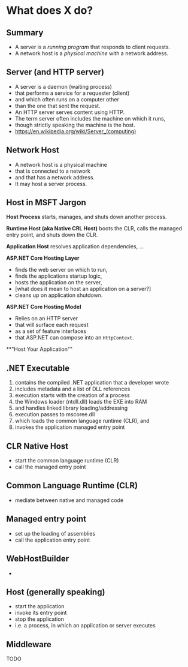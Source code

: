 
# What does X do?

## Summary

* A server is a *running program* that responds to client requests.
* A network host is a *physical machine* with a network address.

## Server (and HTTP server)

* A server is a daemon (waiting process)
* that performs a service for a requester (client)
* and which often runs on a computer other 
* than the one that sent the request.
* An HTTP server serves content using HTTP.
* The term server often includes the machine on which it runs, 
* though strictly speaking the machine is the host.
* https://en.wikipedia.org/wiki/Server_(computing)

## Network Host

* A network host is a physical machine
* that is connected to a network
* and that has a network address.
* It may host a server process.

## Host in MSFT Jargon

**Host Process** starts, manages, and shuts down another process.

**Runtime Host (aka Native CRL Host)** boots the CLR, calls the managed entry point, and shuts down the CLR. 

**Application Host** resolves application dependencies, ...

**ASP.NET Core Hosting Layer** 

* finds the web server on which to run, 
* finds the applications startup logic,
* hosts the application on the server,
* [what does it mean to host an application on a server?] 
* cleans up on application shutdown. 

**ASP.NET Core Hosting Model**

* Relies on an HTTP server
* that will surface each request
* as a set of feature interfaces
* that ASP.NET can compose into an `HttpContext`.

**"Host Your Application""



## .NET Executable

1. contains the compiled .NET application that a developer wrote
2. includes metadata and a list of DLL references
3. execution starts with the creation of a process
4. the Windows loader (ntdll.dll) loads the EXE into RAM
5. and handles linked library loading/addressing
6. execution passes to mscoree.dll
7. which loads the common language runtime (CLR), and
8. invokes the application managed entry point

## CLR Native Host

* start the common language runtime (CLR)
* call the managed entry point

## Common Language Runtime (CLR)

* mediate between native and managed code

## Managed entry point

* set up the loading of assemblies
* call the application entry point

## WebHostBuilder

* 

## Host (generally speaking)

* start the application
* invoke its entry point
* stop the application
* i.e. a process, in which an application or server executes

## Middleware

TODO

<!-- References -->

[hosting01]: https://msdn.microsoft.com/en-us/library/ms730158%28v=vs.110%29.aspx

[net-executable01]: http://stackoverflow.com/questions/6605956/what-happens-when-a-net-application-is-started

[net-executable02]: https://msdn.microsoft.com/en-us/library/xh0859k0.aspx

[dnx01]: https://github.com/aspnet/Home/wiki/DNX-structure